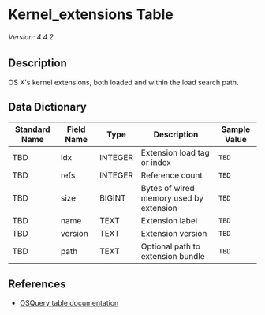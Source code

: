 # Kernel_extensions Table
###### Version: 4.4.2

## Description
OS X's kernel extensions, both loaded and within the load search path.

## Data Dictionary
|Standard Name|Field Name|Type|Description|Sample Value|
|---|---|---|---|---|
|TBD|idx|INTEGER|Extension load tag or index|`TBD`|
|TBD|refs|INTEGER|Reference count|`TBD`|
|TBD|size|BIGINT|Bytes of wired memory used by extension|`TBD`|
|TBD|name|TEXT|Extension label|`TBD`|
|TBD|version|TEXT|Extension version|`TBD`|
|TBD|path|TEXT|Optional path to extension bundle|`TBD`|

## References
* [OSQuery table documentation](https://osquery.io/schema/current#kernel_extensions)
